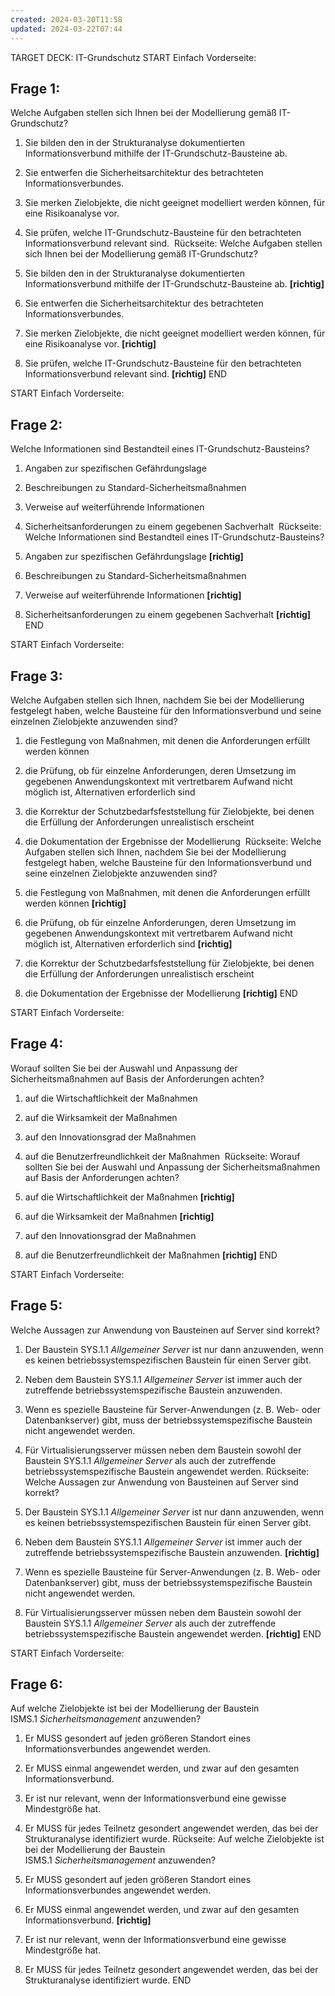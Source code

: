 ```yaml
---
created: 2024-03-20T11:58
updated: 2024-03-22T07:44
---
```

TARGET DECK: IT-Grundschutz
START
Einfach
Vorderseite: 
## Frage 1:

Welche Aufgaben stellen sich Ihnen bei der Modellierung gemäß IT-Grundschutz?

1. Sie bilden den in der Strukturanalyse dokumentierten Informationsverbund mithilfe der IT-Grundschutz-Bausteine ab. 
2. Sie entwerfen die Sicherheitsarchitektur des betrachteten Informationsverbundes.
3. Sie merken Zielobjekte, die nicht geeignet modelliert werden können, für eine Risikoanalyse vor. 
4. Sie prüfen, welche IT-Grundschutz-Bausteine für den betrachteten Informationsverbund relevant sind. 
Rückseite:
Welche Aufgaben stellen sich Ihnen bei der Modellierung gemäß IT-Grundschutz?

1. Sie bilden den in der Strukturanalyse dokumentierten Informationsverbund mithilfe der IT-Grundschutz-Bausteine ab. **[richtig]**
2. Sie entwerfen die Sicherheitsarchitektur des betrachteten Informationsverbundes.
3. Sie merken Zielobjekte, die nicht geeignet modelliert werden können, für eine Risikoanalyse vor. **[richtig]**
4. Sie prüfen, welche IT-Grundschutz-Bausteine für den betrachteten Informationsverbund relevant sind. **[richtig]**
END

START
Einfach
Vorderseite: 
## Frage 2:

Welche Informationen sind Bestandteil eines IT-Grundschutz-Bausteins?

1. Angaben zur spezifischen Gefährdungslage 
2. Beschreibungen zu Standard-Sicherheitsmaßnahmen
3. Verweise auf weiterführende Informationen 
4. Sicherheitsanforderungen zu einem gegebenen Sachverhalt 
Rückseite:
Welche Informationen sind Bestandteil eines IT-Grundschutz-Bausteins?

1. Angaben zur spezifischen Gefährdungslage **[richtig]**
2. Beschreibungen zu Standard-Sicherheitsmaßnahmen
3. Verweise auf weiterführende Informationen **[richtig]**
4. Sicherheitsanforderungen zu einem gegebenen Sachverhalt **[richtig]**
END

START
Einfach
Vorderseite: 
## Frage 3:

Welche Aufgaben stellen sich Ihnen, nachdem Sie bei der Modellierung festgelegt haben, welche Bausteine für den Informationsverbund und seine einzelnen Zielobjekte anzuwenden sind?

1. die Festlegung von Maßnahmen, mit denen die Anforderungen erfüllt werden können 
2. die Prüfung, ob für einzelne Anforderungen, deren Umsetzung im gegebenen Anwendungskontext mit vertretbarem Aufwand nicht möglich ist, Alternativen erforderlich sind 
3. die Korrektur der Schutzbedarfsfeststellung für Zielobjekte, bei denen die Erfüllung der Anforderungen unrealistisch erscheint
4. die Dokumentation der Ergebnisse der Modellierung 
Rückseite:
Welche Aufgaben stellen sich Ihnen, nachdem Sie bei der Modellierung festgelegt haben, welche Bausteine für den Informationsverbund und seine einzelnen Zielobjekte anzuwenden sind?

1. die Festlegung von Maßnahmen, mit denen die Anforderungen erfüllt werden können **[richtig]**
2. die Prüfung, ob für einzelne Anforderungen, deren Umsetzung im gegebenen Anwendungskontext mit vertretbarem Aufwand nicht möglich ist, Alternativen erforderlich sind **[richtig]**
3. die Korrektur der Schutzbedarfsfeststellung für Zielobjekte, bei denen die Erfüllung der Anforderungen unrealistisch erscheint
4. die Dokumentation der Ergebnisse der Modellierung **[richtig]**
END

START
Einfach
Vorderseite: 
## Frage 4:

Worauf sollten Sie bei der Auswahl und Anpassung der Sicherheitsmaßnahmen auf Basis der Anforderungen achten?

1. auf die Wirtschaftlichkeit der Maßnahmen 
2. auf die Wirksamkeit der Maßnahmen 
3. auf den Innovationsgrad der Maßnahmen
4. auf die Benutzerfreundlichkeit der Maßnahmen 
Rückseite:
Worauf sollten Sie bei der Auswahl und Anpassung der Sicherheitsmaßnahmen auf Basis der Anforderungen achten?

1. auf die Wirtschaftlichkeit der Maßnahmen **[richtig]**
2. auf die Wirksamkeit der Maßnahmen **[richtig]**
3. auf den Innovationsgrad der Maßnahmen
4. auf die Benutzerfreundlichkeit der Maßnahmen **[richtig]**
END

START
Einfach
Vorderseite: 
## Frage 5:

Welche Aussagen zur Anwendung von Bausteinen auf Server sind korrekt?

1. Der Baustein SYS.1.1 _Allgemeiner Server_ ist nur dann anzuwenden, wenn es keinen betriebssystemspezifischen Baustein für einen Server gibt.
2. Neben dem Baustein SYS.1.1 _Allgemeiner Server_ ist immer auch der zutreffende betriebssystemspezifische Baustein anzuwenden. 
3. Wenn es spezielle Bausteine für Server-Anwendungen (z. B. Web- oder Datenbankserver) gibt, muss der betriebssystemspezifische Baustein nicht angewendet werden.
4. Für Virtualisierungsserver müssen neben dem Baustein sowohl der Baustein SYS.1.1 _Allgemeiner Server_ als auch der zutreffende betriebssystemspezifische Baustein angewendet werden. 
Rückseite:
Welche Aussagen zur Anwendung von Bausteinen auf Server sind korrekt?

1. Der Baustein SYS.1.1 _Allgemeiner Server_ ist nur dann anzuwenden, wenn es keinen betriebssystemspezifischen Baustein für einen Server gibt.
2. Neben dem Baustein SYS.1.1 _Allgemeiner Server_ ist immer auch der zutreffende betriebssystemspezifische Baustein anzuwenden. **[richtig]**
3. Wenn es spezielle Bausteine für Server-Anwendungen (z. B. Web- oder Datenbankserver) gibt, muss der betriebssystemspezifische Baustein nicht angewendet werden.
4. Für Virtualisierungsserver müssen neben dem Baustein sowohl der Baustein SYS.1.1 _Allgemeiner Server_ als auch der zutreffende betriebssystemspezifische Baustein angewendet werden. **[richtig]**
END

START
Einfach
Vorderseite: 
## Frage 6:

Auf welche Zielobjekte ist bei der Modellierung der Baustein ISMS.1 _Sicherheitsmanagement_ anzuwenden?

1. Er MUSS gesondert auf jeden größeren Standort eines Informationsverbundes angewendet werden.
2. Er MUSS einmal angewendet werden, und zwar auf den gesamten Informationsverbund. 
3. Er ist nur relevant, wenn der Informationsverbund eine gewisse Mindestgröße hat.
4. Er MUSS für jedes Teilnetz gesondert angewendet werden, das bei der Strukturanalyse identifiziert wurde.
Rückseite:
Auf welche Zielobjekte ist bei der Modellierung der Baustein ISMS.1 _Sicherheitsmanagement_ anzuwenden?

1. Er MUSS gesondert auf jeden größeren Standort eines Informationsverbundes angewendet werden.
2. Er MUSS einmal angewendet werden, und zwar auf den gesamten Informationsverbund. **[richtig]**
3. Er ist nur relevant, wenn der Informationsverbund eine gewisse Mindestgröße hat.
4. Er MUSS für jedes Teilnetz gesondert angewendet werden, das bei der Strukturanalyse identifiziert wurde.
END